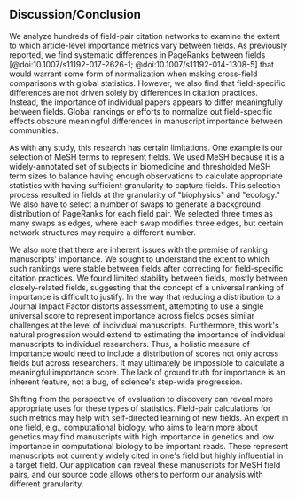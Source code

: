 ## Discussion/Conclusion

We analyze hundreds of field-pair citation networks to examine the extent to which article-level importance metrics vary between fields.
As previously reported, we find systematic differences in PageRanks between fields [@doi:10.1007/s11192-017-2626-1; @doi:10.1007/s11192-014-1308-5] that would warrant some form of normalization when making cross-field comparisons with global statistics.
However, we also find that field-specific differences are not driven solely by differences in citation practices.
Instead, the importance of individual papers appears to differ meaningfully between fields.
Global rankings or efforts to normalize out field-specific effects obscure meaningful differences in manuscript importance between communities.

As with any study, this research has certain limitations.
One example is our selection of MeSH terms to represent fields.
We used MeSH because it is a widely-annotated set of subjects in biomedicine and thresholded MeSH term sizes to balance having enough observations to calculate appropriate statistics with having sufficient granularity to capture fields.
This selection process resulted in fields at the granularity of "biophysics" and "ecology."
We also have to select a number of swaps to generate a background distribution of PageRanks for each field pair.
We selected three times as many swaps as edges, where each swap modifies three edges, but certain network structures may require a different number.

We also note that there are inherent issues with the premise of ranking manuscripts' importance.
We sought to understand the extent to which such rankings were stable between fields after correcting for field-specific citation practices.
We found limited stability between fields, mostly between closely-related fields, suggesting that the concept of a universal ranking of importance is difficult to justify.
In the way that reducing a distribution to a Journal Impact Factor distorts assessment, attempting to use a single universal score to represent importance across fields poses similar challenges at the level of individual manuscripts.
Furthermore, this work's natural progression would extend to estimating the importance of individual manuscripts to individual researchers.
Thus, a holistic measure of importance would need to include a distribution of scores not only across fields but across researchers.
It may ultimately be impossible to calculate a meaningful importance score.
The lack of ground truth for importance is an inherent feature, not a bug, of science's step-wide progression.

Shifting from the perspective of evaluation to discovery can reveal more appropriate uses for these types of statistics.
Field-pair calculations for such metrics may help with self-directed learning of new fields.
An expert in one field, e.g., computational biology, who aims to learn more about genetics may find manuscripts with high importance in genetics and low importance in computational biology to be important reads.
These represent manuscripts not currently widely cited in one's field but highly influential in a target field.
Our application can reveal these manuscripts for MeSH field pairs, and our source code allows others to perform our analysis with different granularity.
